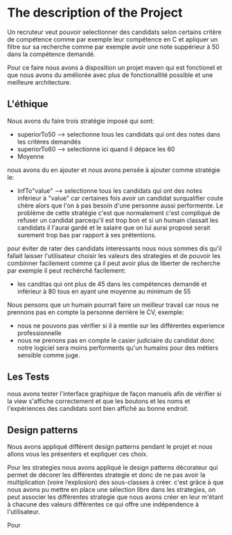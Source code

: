 The description of the Project
=================
Un recruteur veut pouvoir selectionner des candidats selon certains critère de compétence comme par exemple leur compétence en C et apliquer un filtre sur sa recherche comme par exemple avoir une note suppérieur à 50 dans la compétence demandé. &nbsp; 

Pour ce faire nous avons à disposition un projet maven qui est fonctionel et que nous avons du améliorée avec plus de fonctionallité possible et une meilleure architecture. &nbsp;
 &nbsp;
 
L'éthique
 -


Nous avons du faire trois stratégie imposé qui sont:
- superiorTo50 --> selectionne tous les candidats qui ont des notes dans les critères demandés 
- superiorTo60 --> selectionne ici quand il dépace les 60
- Moyenne

nous avons du en ajouter et nous avons pensée à ajouter comme stratégie le:
- InfTo"value" --> selectionne tous les candidats qui ont des notes inférieur à "value" car certaines fois avoir un candidat surqualifier coute chère alors que l'on à pas besoin d'une personne aussi performente. Le problème de cette stratégie c'est que normalement c'est compliqué de refuser un candidat parcequ'il est trop bon et si un humain classait les candidats il l'aurai gardé et le salaire que on lui aurai proposé serait surement trop bas par rapport à ses prétentions. &nbsp;

pour éviter de rater des candidats interessants nous nous sommes dis qu'il fallait laisser l'utilisateur choisir les valeurs des strategies et de pouvoir les combinner facilement comme ça il peut avoir plus de liberter de recherche par exemple il peut rechérché facilement:
- les canditas qui ont plus de 45 dans les compétences demandé et inférieur à 80 tous en ayant une moyenne au minimum de 55 &nbsp;

Nous pensons que un humain pourrait faire un meilleur travail car nous ne prennons pas en compte la personne derrière le CV, exemple:
- nous ne pouvons pas vérifier si il à mentie sur les différentes experience professionnelle
- nous ne prenons pas en compte le casier judiciaire du candidat donc notre logiciel sera moins performents qu'un humains pour des métiers sensible comme juge.


Les Tests
-
nous avons tester l'interface graphique de façon manuels afin de vérifier si la view s'affiche correctement et que les boutons et les noms et l'expériences des candidats sont bien affiché au bonne endroit.&nbsp;


Design patterns
-
Nous avons appliqué différent design patterns pendant le projet et nous allons vous les présenters et expliquer ces choix.&nbsp;

Pour les strategies nous avons appliqué le design patterns décorateur qui permet de décorer les différentes strategie et donc de ne pas avoir la multiplication (voire l’explosion) des sous-classes à créer. c'est grâce à que nous avons pu mettre en place une sélection libre dans les strategies, on peut associer les différentes strategie que nous avons créer en leur m'étant à chacune des valeurs différentes ce qui offre une indépendence à l'utilisateur.&nbsp;

Pour 